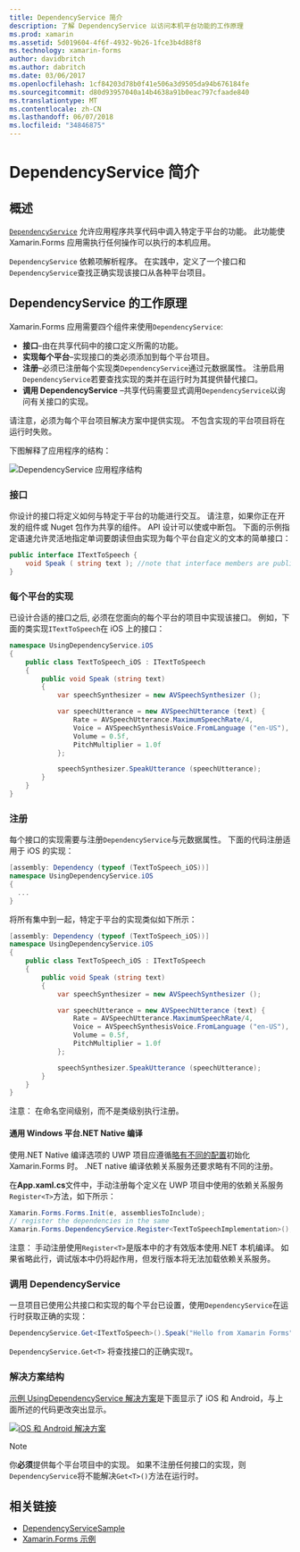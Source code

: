 ```yaml
---
title: DependencyService 简介
description: 了解 DependencyService 以访问本机平台功能的工作原理
ms.prod: xamarin
ms.assetid: 5d019604-4f6f-4932-9b26-1fce3b4d88f8
ms.technology: xamarin-forms
author: davidbritch
ms.author: dabritch
ms.date: 03/06/2017
ms.openlocfilehash: 1cf84203d78b0f41e506a3d9505da94b676184fe
ms.sourcegitcommit: d80d93957040a14b4638a91b0eac797cfaade840
ms.translationtype: MT
ms.contentlocale: zh-CN
ms.lasthandoff: 06/07/2018
ms.locfileid: "34846875"
---
```

# <a name="introduction-to-dependencyservice"></a>DependencyService 简介

## <a name="overview"></a>概述

[`DependencyService`](https://developer.xamarin.com/api/type/Xamarin.Forms.DependencyService/) 允许应用程序共享代码中调入特定于平台的功能。 此功能使 Xamarin.Forms 应用需执行任何操作可以执行的本机应用。

`DependencyService` 依赖项解析程序。 在实践中，定义了一个接口和`DependencyService`查找正确实现该接口从各种平台项目。

## <a name="how-dependencyservice-works"></a>DependencyService 的工作原理

Xamarin.Forms 应用需要四个组件来使用`DependencyService`:

- **接口**&ndash;由在共享代码中的接口定义所需的功能。
- **实现每个平台**&ndash;实现接口的类必须添加到每个平台项目。
- **注册**&ndash;必须已注册每个实现类`DependencyService`通过元数据属性。 注册启用`DependencyService`若要查找实现的类并在运行时为其提供替代接口。
- **调用 DependencyService** &ndash;共享代码需要显式调用`DependencyService`以询问有关接口的实现。

请注意，必须为每个平台项目解决方案中提供实现。 不包含实现的平台项目将在运行时失败。

下图解释了应用程序的结构：

![](introduction-images/overview-diagram.png "DependencyService 应用程序结构")

### <a name="interface"></a>接口

你设计的接口将定义如何与特定于平台的功能进行交互。 请注意，如果你正在开发的组件或 Nuget 包作为共享的组件。 API 设计可以使或中断包。 下面的示例指定语速允许灵活地指定单词要朗读但由实现为每个平台自定义的文本的简单接口：

```csharp
public interface ITextToSpeech {
    void Speak ( string text ); //note that interface members are public by default
}
```

### <a name="implementation-per-platform"></a>每个平台的实现

已设计合适的接口之后, 必须在您面向的每个平台的项目中实现该接口。 例如，下面的类实现`ITextToSpeech`在 iOS 上的接口：

```csharp
namespace UsingDependencyService.iOS
{
    public class TextToSpeech_iOS : ITextToSpeech
    {
        public void Speak (string text)
        {
            var speechSynthesizer = new AVSpeechSynthesizer ();

            var speechUtterance = new AVSpeechUtterance (text) {
                Rate = AVSpeechUtterance.MaximumSpeechRate/4,
                Voice = AVSpeechSynthesisVoice.FromLanguage ("en-US"),
                Volume = 0.5f,
                PitchMultiplier = 1.0f
            };

            speechSynthesizer.SpeakUtterance (speechUtterance);
        }
    }
}
```

### <a name="registration"></a>注册

每个接口的实现需要与注册`DependencyService`与元数据属性。 下面的代码注册适用于 iOS 的实现：

```csharp
[assembly: Dependency (typeof (TextToSpeech_iOS))]
namespace UsingDependencyService.iOS
{
  ...
}
```

将所有集中到一起，特定于平台的实现类似如下所示：

```csharp
[assembly: Dependency (typeof (TextToSpeech_iOS))]
namespace UsingDependencyService.iOS
{
    public class TextToSpeech_iOS : ITextToSpeech
    {
        public void Speak (string text)
        {
            var speechSynthesizer = new AVSpeechSynthesizer ();

            var speechUtterance = new AVSpeechUtterance (text) {
                Rate = AVSpeechUtterance.MaximumSpeechRate/4,
                Voice = AVSpeechSynthesisVoice.FromLanguage ("en-US"),
                Volume = 0.5f,
                PitchMultiplier = 1.0f
            };

            speechSynthesizer.SpeakUtterance (speechUtterance);
        }
    }
}
```

注意： 在命名空间级别，而不是类级别执行注册。

#### <a name="universal-windows-platform-net-native-compilation"></a>通用 Windows 平台.NET Native 编译

使用.NET Native 编译选项的 UWP 项目应遵循[略有不同的配置](~/xamarin-forms/platform/windows/installation/index.md#target-invocation-exception)初始化 Xamarin.Forms 时。 .NET native 编译依赖关系服务还要求略有不同的注册。

在**App.xaml.cs**文件中，手动注册每个定义在 UWP 项目中使用的依赖关系服务`Register<T>`方法，如下所示：

```csharp
Xamarin.Forms.Forms.Init(e, assembliesToInclude);
// register the dependencies in the same
Xamarin.Forms.DependencyService.Register<TextToSpeechImplementation>();
```

注意： 手动注册使用`Register<T>`是版本中的才有效版本使用.NET 本机编译。 如果省略此行，调试版本中仍将起作用，但发行版本将无法加载依赖关系服务。

### <a name="call-to-dependencyservice"></a>调用 DependencyService

一旦项目已使用公共接口和实现的每个平台已设置，使用`DependencyService`在运行时获取正确的实现：

```csharp
DependencyService.Get<ITextToSpeech>().Speak("Hello from Xamarin Forms");
```

`DependencyService.Get<T>` 将查找接口的正确实现`T`。

### <a name="solution-structure"></a>解决方案结构

[示例 UsingDependencyService 解决方案](https://developer.xamarin.com/samples/UsingDependencyService/)是下面显示了 iOS 和 Android，与上面所述的代码更改突出显示。

 [![iOS 和 Android 解决方案](introduction-images/solution-sml.png "DependencyService 示例解决方案结构")](introduction-images/solution.png#lightbox "DependencyService 示例解决方案结构")

> [!NOTE]
> 你**必须**提供每个平台项目中的实现。 如果不注册任何接口的实现，则`DependencyService`将不能解决`Get<T>()`方法在运行时。


## <a name="related-links"></a>相关链接

- [DependencyServiceSample](https://developer.xamarin.com/samples/xamarin-forms/UsingDependencyService/)
- [Xamarin.Forms 示例](https://developer.xamarin.com/samples/xamarin-forms/all/)

